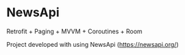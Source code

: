 # NewsApi
Retrofit + Paging + MVVM + Coroutines + Room

Project developed with using NewsApi (https://newsapi.org/)
